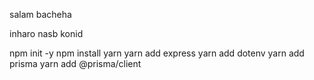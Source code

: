 salam bacheha 

inharo nasb konid

npm init -y
npm install yarn
yarn add express
yarn add dotenv
yarn add prisma
yarn add @prisma/client
